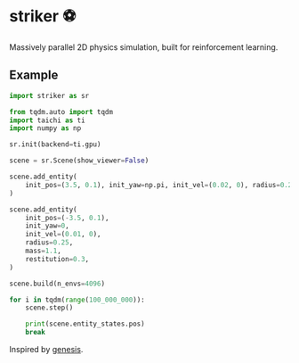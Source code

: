 # striker ⚽️

Massively parallel 2D physics simulation, built for reinforcement learning.

## Example

```py
import striker as sr

from tqdm.auto import tqdm
import taichi as ti
import numpy as np

sr.init(backend=ti.gpu)

scene = sr.Scene(show_viewer=False)

scene.add_entity(
    init_pos=(3.5, 0.1), init_yaw=np.pi, init_vel=(0.02, 0), radius=0.25, mass=1
)

scene.add_entity(
    init_pos=(-3.5, 0.1),
    init_yaw=0,
    init_vel=(0.01, 0),
    radius=0.25,
    mass=1.1,
    restitution=0.3,
)

scene.build(n_envs=4096)

for i in tqdm(range(100_000_000)):
    scene.step()

    print(scene.entity_states.pos)
    break

```

Inspired by [genesis](https://github.com/Genesis-Embodied-AI/Genesis).
